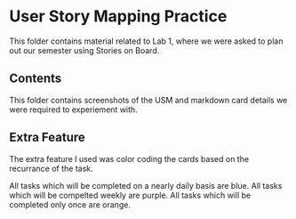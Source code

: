 # User Story Mapping Practice

This folder contains material related to Lab 1, where we were asked to plan out our semester using Stories on Board.

## Contents
This folder contains screenshots of the USM and markdown card details we were required to experiement with.

## Extra Feature
The extra feature I used was color coding the cards based on the recurrance of the task. 

All tasks which will be completed on a nearly daily basis are blue.
All tasks which will be compelted weekly are purple.
All tasks which will be completed only once are orange.
